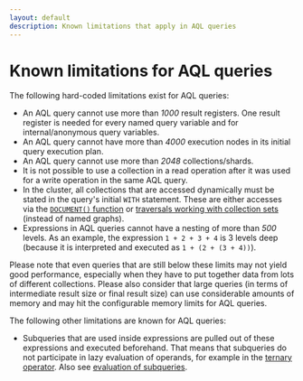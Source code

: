 ```yaml
---
layout: default
description: Known limitations that apply in AQL queries
---
```

Known limitations for AQL queries
=================================

The following hard-coded limitations exist for AQL queries:

- An AQL query cannot use more than _1000_ result registers.
  One result register is needed for every named query variable and for
  internal/anonymous query variables.
- An AQL query cannot have more than _4000_ execution nodes in its initial 
  query execution plan.
- An AQL query cannot use more than _2048_ collections/shards.
- It is not possible to use a collection in a read operation after
  it was used for a write operation in the same AQL query.
- In the cluster, all collections that are accessed dynamically must be stated
  in the query's initial `WITH` statement. These are either accesses via the
  [`DOCUMENT()` function](functions-miscellaneous.html#document) or
  [traversals working with collection sets](graphs-traversals.html#working-with-collection-sets)
  (instead of named graphs).
- Expressions in AQL queries cannot have a nesting of more than _500_ levels.
  As an example, the expression `1 + 2 + 3 + 4` is 3 levels deep 
  (because it is interpreted and executed as `1 + (2 + (3 + 4))`).

Please note that even queries that are still below these limits may not 
yield good performance, especially when they have to put together data from lots 
of different collections. Please also consider that large queries (in terms of
intermediate result size or final result size) can use considerable amounts of
memory and may hit the configurable memory limits for AQL queries.

The following other limitations are known for AQL queries:

- Subqueries that are used inside expressions are pulled out of these
  expressions and executed beforehand. That means that subqueries do not
  participate in lazy evaluation of operands, for example in the
  [ternary operator](operators.html#ternary-operator). Also see
  [evaluation of subqueries](examples-combining-queries.htmlevaluation-of-subqueries).
